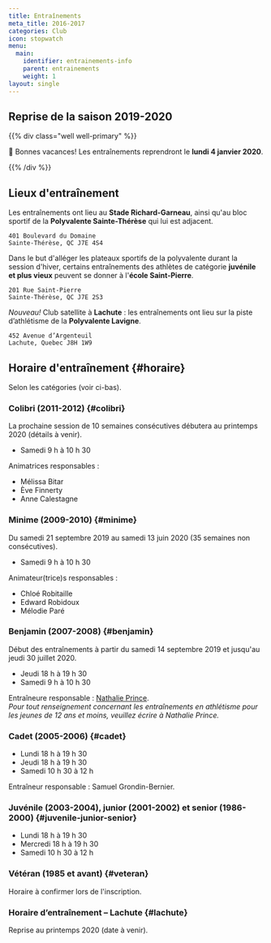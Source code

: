 ```yaml
---
title: Entraînements
meta_title: 2016-2017
categories: Club
icon: stopwatch
menu:
  main:
    identifier: entrainements-info
    parent: entrainements
    weight: 1
layout: single
---
```


## Reprise de la saison 2019-2020

{{% div class="well well-primary" %}}

🎄 Bonnes vacances! Les entraînements reprendront le **lundi 4 janvier 2020**. 

{{% /div %}}

## <span class="icon icon-map"></span> Lieux d'entraînement

Les entraînements ont lieu au **Stade Richard-Garneau**, ainsi qu'au bloc sportif de la **Polyvalente Sainte-Thérèse** qui lui est adjacent.

```
401 Boulevard du Domaine  
Sainte-Thérèse, QC J7E 4S4
```

Dans le but d'alléger les plateaux sportifs de la polyvalente durant la session d'hiver, certains entraînements des athlètes de catégorie **juvénile et plus vieux** peuvent se donner à l'**école Saint-Pierre**.

```
201 Rue Saint-Pierre  
Sainte-Thérèse, QC J7E 2S3
```

<em class="badge badge-primary">Nouveau!</em> Club satellite à **Lachute** : les entraînements ont lieu sur la piste d’athlétisme de la **Polyvalente Lavigne**.

```
452 Avenue d’Argenteuil  
Lachute, Quebec J8H 1W9
```


## <span class="icon icon-stopwatch"></span> Horaire d'entraînement {#horaire}

Selon les catégories (voir ci-bas).

### Colibri (2011-2012) {#colibri}

La prochaine session de 10 semaines consécutives débutera au printemps 2020 (détails à venir).

- Samedi 9 h à 10 h 30

Animatrices responsables :

- Mélissa Bitar
- Ève Finnerty
- Anne Calestagne

### Minime (2009-2010) {#minime}

Du samedi 21 septembre 2019 au samedi 13 juin 2020 (35 semaines non consécutives).

- Samedi 9 h à 10 h 30

Animateur(trice)s responsables :

- Chloé Robitaille
- Edward Robidoux
- Mélodie Paré


### Benjamin (2007-2008) {#benjamin}

Début des entraînements à partir du samedi 14 septembre 2019 et jusqu'au jeudi 30 juillet 2020.

- Jeudi 18 h à 19 h 30
- Samedi 9 h à 10 h 30

Entraîneure responsable : [Nathalie Prince](/club/entraineurs/nathalie-prince/).  
_Pour tout renseignement concernant les entraînements en athlétisme pour les jeunes de 12 ans et moins, veuillez écrire à Nathalie Prince._

### Cadet (2005-2006) {#cadet}

- Lundi 18 h à 19 h 30
- Jeudi 18 h à 19 h 30
- Samedi 10 h 30 à 12 h

<!--Consultez le [calendrier](cadets) pour les cadets.-->

Entraîneur responsable : Samuel Grondin-Bernier.

### Juvénile (2003-2004), junior (2001-2002) et senior (1986-2000) {#juvenile-junior-senior}

- Lundi 18 h à 19 h 30
- Mercredi 18 h à 19 h 30
- Samedi 10 h 30 à 12 h

### Vétéran (1985 et avant) {#veteran}

Horaire à confirmer lors de l'inscription.

<!--

### Demi-fond (cadet, juvénile et plus vieux) {#demi-fond}

Les athlètes de catégorie **cadette** et **juvénile** peuvent suivre la planification spécialisée pour le demi-fond.

- Lundi 18 h à 19 h 30
- Mercredi 18 h à 19 h 30
- Samedi 10 h 30 à 12 h

Consultez le [calendrier](demi-fond) pour les entraînements de demi-fond.

Entraîneurs responsables :

- [Sabrina Lavigne](/club/entraineurs/sabrina-lavigne/)
- Simon Prince-Desjardins
-->


### Horaire d’entraînement – Lachute {#lachute}

Reprise au printemps 2020 (date à venir).
